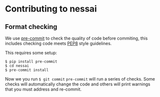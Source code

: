 # Contributing to nessai

## Format checking

We use [pre-commit](https://pre-commit.com/) to check the quality of code before commiting, this includes checking code meets [PEP8](https://www.python.org/dev/peps/pep-0008/) style guidelines.

This requires some setup:

```console
$ pip install pre-commit
$ cd nessai
$ pre-commit install
```

Now we you run `$ git commit` `pre-commit` will run a series of checks. Some checks will automatically change the code and others will print warnings that you must address and re-commit.
